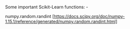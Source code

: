 Some important Scikit-Learn functions: -

numpy.random.randint [https://docs.scipy.org/doc/numpy-1.15.1/reference/generated/numpy.random.randint.html]
